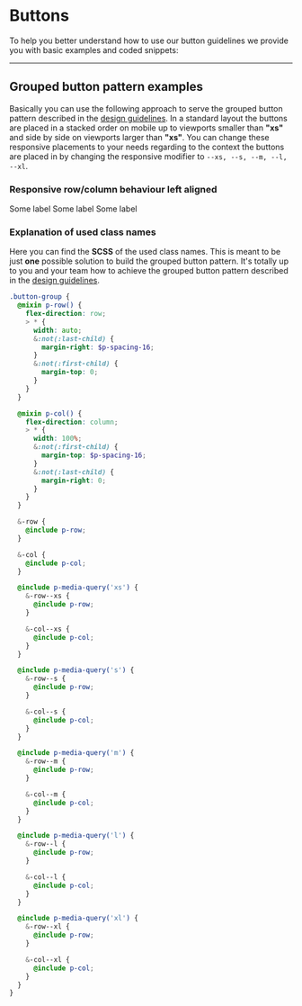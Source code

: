 # Buttons

To help you better understand how to use our button guidelines we provide you with basic examples and coded snippets:

---

## Grouped button pattern examples

Basically you can use the following approach to serve the grouped button pattern described in the [design guidelines](#/patterns/buttons#guidelines). In a standard layout the buttons are placed in a stacked order on mobile up to viewports smaller than **"xs"** and side by side on viewports larger than **"xs"**. You can change these responsive placements to your needs regarding to the context the buttons are placed in by changing the responsive modifier to `--xs, --s, --m, --l, --xl`.

### Responsive row/column behaviour left aligned

<Playground>
  <p-flex class="button-group-col button-group-row--s">
    <p-button variant="primary">Some label</p-button>
    <p-button variant="secondary">Some label</p-button>
    <p-button variant="tertiary">Some label</p-button>
  </p-flex>
</Playground>

### Explanation of used class names

Here you can find the **SCSS** of the used class names. This is meant to be just **one** possible solution to build the grouped button pattern. It's totally up to you and your team how to achieve the grouped button pattern described in the [design guidelines](#/patterns/buttons#guidelines).

```scss
.button-group {
  @mixin p-row() {
    flex-direction: row;
    > * {
      width: auto;
      &:not(:last-child) {
        margin-right: $p-spacing-16;
      }
      &:not(:first-child) {
        margin-top: 0;
      }
    }
  }

  @mixin p-col() {
    flex-direction: column;
    > * {
      width: 100%;
      &:not(:first-child) {
        margin-top: $p-spacing-16;
      }
      &:not(:last-child) {
        margin-right: 0;
      }
    }
  }

  &-row {
    @include p-row;
  }

  &-col {
    @include p-col;
  }

  @include p-media-query('xs') {
    &-row--xs {
      @include p-row;
    }

    &-col--xs {
      @include p-col;
    }
  }

  @include p-media-query('s') {
    &-row--s {
      @include p-row;
    }

    &-col--s {
      @include p-col;
    }
  }

  @include p-media-query('m') {
    &-row--m {
      @include p-row;
    }

    &-col--m {
      @include p-col;
    }
  }

  @include p-media-query('l') {
    &-row--l {
      @include p-row;
    }

    &-col--l {
      @include p-col;
    }
  }

  @include p-media-query('xl') {
    &-row--xl {
      @include p-row;
    }

    &-col--xl {
      @include p-col;
    }
  }
}
```

<style scoped lang="scss">
@import '~@porsche-design-system/utilities/scss';

.button-group {
  @mixin p-row() {
    flex-direction: row;
    > * {
      width: auto;
      &:not(:last-child) {
        margin-right: $p-spacing-16;
      }
      &:not(:first-child) {
        margin-top: 0;
      }
    }
  } 
  
  @mixin p-col() {
    flex-direction: column;
    > * {
      width: 100%;
      &:not(:first-child) {
        margin-top: $p-spacing-16;
      }
      &:not(:last-child) {
        margin-right: 0;
      }
    }
  } 
  
  &-row {
    @include p-row;
  }
  
  &-col {
    @include p-col;
  }
  
  @include p-media-query('xs') {
    &-row--xs {
      @include p-row;
    }
    
    &-col--xs {
      @include p-col;
    }
  }
  
  @include p-media-query('s') {
    &-row--s {
      @include p-row;
    }
    
    &-col--s {
      @include p-col;
    }
  }
  
  @include p-media-query('m') {
    &-row--m {
      @include p-row;
    }
    
    &-col--m {
      @include p-col;
    }
  }
  
  @include p-media-query('l') {
    &-row--l {
      @include p-row;
    }
    
    &-col--l {
      @include p-col;
    }
  }
  
  @include p-media-query('xl') {
    &-row--xl {
      @include p-row;
    }
    
    &-col--xl {
      @include p-col;
    }
  }
  
}
</style>

